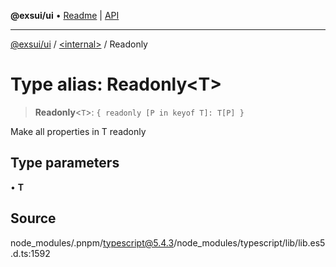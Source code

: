 **@exsui/ui** • [Readme](../../README.md) \| [API](../../globals.md)

***

[@exsui/ui](../../README.md) / [\<internal\>](../README.md) / Readonly

# Type alias: Readonly\<T\>

> **Readonly**\<`T`\>: `{ readonly [P in keyof T]: T[P] }`

Make all properties in T readonly

## Type parameters

• **T**

## Source

node\_modules/.pnpm/typescript@5.4.3/node\_modules/typescript/lib/lib.es5.d.ts:1592
